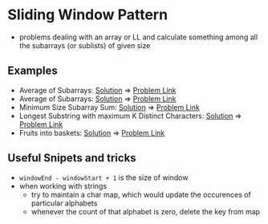 # Sliding Window Pattern

- problems dealing with an array or LL and calculate something among all the subarrays (or sublists) of given size

## Examples

- Average of Subarrays: [Solution](/src/sliding-window/average-of-subarrays.ts) => [Problem Link](https://leetcode.com/problems/maximum-average-subarray-i/)
- Average of Subarrays: [Solution](/src/sliding-window/average-of-subarrays.ts) => [Problem Link](https://leetcode.com/problems/maximum-average-subarray-i/)
- Minimum Size Subarray Sum: [Solution](/src/sliding-window/smallest-subarray-sum.ts) => [Problem Link](https://leetcode.com/problems/minimum-size-subarray-sum/)
- Longest Substring with maximum K Distinct Characters: [Solution](/src/sliding-window/longest-substring-with-k-distinct-chars.ts) => [Problem Link](https://www.educative.io/courses/grokking-the-coding-interview/YQQwQMWLx80)
- Fruits into baskets: [Solution](/src/sliding-window/fruit-baskets.ts) => [Problem Link](https://leetcode.com/problems/fruit-into-baskets/)

## Useful Snipets and tricks

- `windowEnd - windowStart + 1` is the size of window
- when working with strings
  - try to maintain a char map, which would update the occurences of particular alphabets
  - whenever the count of that alphabet is zero, delete the key from map

